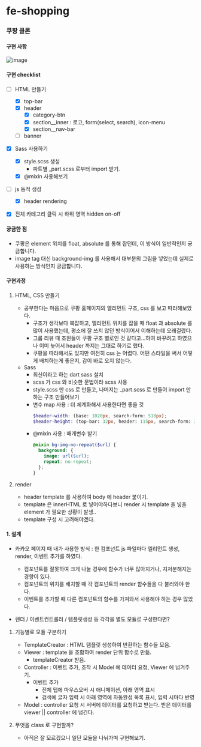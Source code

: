 # fe-shopping

### 쿠팡 클론

#### 구현 사항

![image](https://user-images.githubusercontent.com/90082464/158507573-27cad74c-1d76-426a-a322-c198b77bb80c.png)

#### 구현 checklist
- [ ] HTML 만들기
    - [x] top-bar
    - [x] header
        - [x] category-btn
        - [x] section__inner : 로고, form(select, search), icon-menu
        - [x] section__nav-bar 
    - [ ] banner
- [x] Sass 사용하기
    - [x] style.scss 생성
        - 파트별 _part.scss 로부터 import 받기.
    - [x] @mixin 사용해보기
- [ ] js 동적 생성
    - [x] header rendering
- [x] 전체 카테고리 클릭 시 하위 영역 hidden on-off
       

#### 궁금한 점
- 쿠팡은 element 위치를 float, absolute 를 통해 잡던데, 이 방식이 일반적인지 궁금합니다.
- image tag 대신 background-img 를 사용해서 대부분의 그림을 넣었는데 실제로 사용하는 방식인지 궁금합니다.

#### 구현과정

1. HTML, CSS 만들기
    - 공부한다는 마음으로 쿠팡 홈페이지의 엘리먼트 구조, css 를 보고 따라해보았다.
        - 구조가 생각보다 복잡하고, 엘리먼트 위치를 잡을 때 float 과 absolute 를 많이 사용했는데, 평소에 잘 쓰지 않던 방식이어서 이해하는데 오래걸렸다.
        - 그룹 리뷰 때 조원들이 쿠팡 구조 별로인 것 같다고...하여 바꾸려고 하였으나 이미 늦어서 header 까지는 그대로 하기로 했다.
        - 쿠팡을 따라해서도 있지만 여전히 css 는 어렵다. 어떤 스타일을 써서 어떻게 배치하는게 좋은지, 감이 바로 오지 않는다.
    - Sass
        - 최신이라고 하는 dart sass 설치
        - scss 가 css 와 비슷한 문법이라 scss 사용
        - style.scss 만 css 로 만들고, 나머지는 _part.scss 로 만들어 import 만 하는 구조 만들어보기
        - 변수 map 사용 : 더 체계화해서 사용한다면 좋을 것 
            ```scss
            $header-width: (base: 1020px, search-form: 518px);
            $header-height: (top-bar: 32px, header: 115px, search-form: 37px);
            ```
        - @mixin 사용 : 매개변수 받기
            ```scss
            @mixin bg-img-no-repeat($url) {
              background: {
                image: url($url);
                repeat: no-repeat;
              };
            }
            ```

2. render 
    - header template 를 사용하여 body 에 header 붙이기.
    - template 은 innerHTML 로 넣어야하다보니 render 시 template 을 넣을 element 가 필요한 상황이 발생..
    - template 구성 시 고려해야겠다.
    

#### 1. 설계

- 카카오 페이지 때 내가 사용한 방식 : 한 컴포넌트 js 파일마다 엘리먼트 생성, render, 이벤트 추가를 하였다. 
    - 컴포넌트를 잘못하여 크게 나눌 경우에 함수가 너무 많아지거나, 지저분해지는 경향이 있다.
    - 컴포넌트의 위치를 배치할 때 각 컴포넌트의 render 함수들을 다 불러와야 한다.
    - 이벤트를 추가할 때 다른 컴포넌트의 함수를 가져와서 사용해야 하는 경우 많았다. 
    
- 렌더 / 이벤트컨트롤러 / 템플릿생성 등 각각을 별도 모듈로 구성한다면?

1. 기능별로 모듈 구분하기
    - TemplateCreator : HTML 템플릿 생성하여 반환하는 함수들 모음.
    - Viewer : template 을 조합하여 render 단위 함수로 만듦.
        - templateCreator 받음.
    - Controller : 이벤트 추가, 조작 시 Model 에 데이터 요청, Viewer 에 넘겨주기.
        - 이벤트 추가
            - 전체 탭에 마우스오버 시 애니메이션, 아래 영역 표시
            - 검색에 글자 입력 시 아래 영역에 자동완성 목록 표시, 입력 시마다 반영
    - Model : controller 요청 시 서버에 데이터를 요청하고 받는다. 받은 데이터를 viewer || controller 에 넘긴다.
    
2. 무엇을 class 로 구현할까?
    - 아직은 잘 모르겠으니 일단 모듈을 나눠가며 구현해보기.
    
